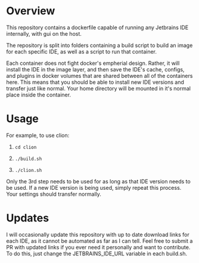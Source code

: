 # Overview
This repository contains a dockerfile capable of running any Jetbrains IDE internally, with gui on the host.

The repository is split into folders containing a build script to build an image for each specific IDE, as well as a 
script to run that container. 

Each container does not fight docker's empherial design. Rather, it will install the IDE in the image layer, and then save
the IDE's cache, configs, and plugins in docker volumes that are shared between all of the containers here. This means that you should be able to install new IDE versions and transfer just like normal. Your home directory will be mounted in it's normal place inside the 
container.

# Usage 

For example, to use clion:

1. `cd clion`

2. `./build.sh`

3. `./clion.sh`

Only the 3rd step needs to be used for as long as that IDE version needs to be used. If a new IDE version is being used,
simply repeat this process. Your settings should transfer normally.

# Updates

I will occasionally update this repository with up to date download links for each IDE, as it cannot be automated as far as I 
can tell. Feel free to submit a PR with updated links if you ever need it personally and want to contribute. To do this, just
change the JETBRAINS_IDE_URL variable in each build.sh.